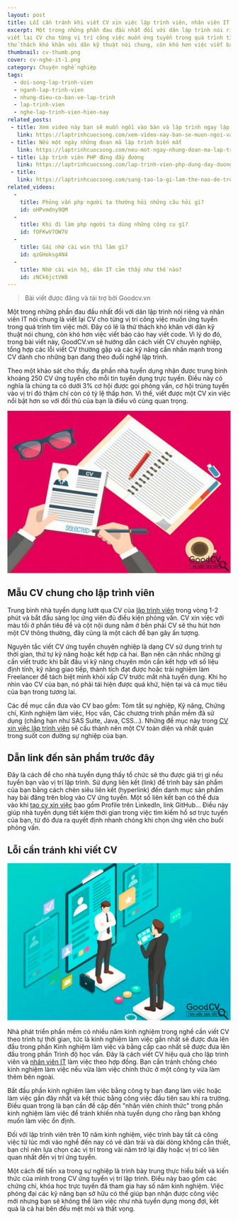 ```yaml
---
layout: post
title: Lỗi cần tránh khi viết CV xin việc lập trình viên, nhân viên IT là gì?
excerpt: Một trong những phần đau đầu nhất đối với dân lập trình nói riêng và nhân viên IT nói chung là
viết lại CV cho từng vị trí công việc muốn ứng tuyển trong quá trình tìm việc mới. Đây có lẽ là
thử thách khó khăn với dân kỹ thuật nói chung, còn khó hơn việc viết báo cáo hay viết code
thumbnail: cv-thumb.png
cover: cv-nghe-it-1.png
category: Chuyện nghề nghiệp
tags:
  - doi-song-lap-trinh-vien
  - nganh-lap-trinh-vien
  - nhung-dieu-co-ban-ve-lap-trinh
  - lap-trinh-vien
  - nghe-lap-trinh-vien-hien-nay
related_posts:
 - title: Xem video này bạn sẽ muốn ngồi vào bàn và lập trình ngay lập tức
   link: https://laptrinhcuocsong.com/xem-video-nay-ban-se-muon-ngoi-vao-va-lap-trinh-ngay-lap-tuc.html
 - title: Nếu một ngày những đoạn mã lập trình biến mất
   link: https://laptrinhcuocsong.com/neu-mot-ngay-nhung-doan-ma-lap-trinh-bien-mat.html
 - title: Lập trình viên PHP đứng đầy đường
   link: https://laptrinhcuocsong.com/lap-trinh-vien-php-dung-day-duong.html
 - title:
   link: https://laptrinhcuocsong.com/sang-tao-la-gi-lam-the-nao-de-tro-nen-sang-tao.html
related_videos:
  -
    title: Phỏng vấn php người ta thường hỏi những câu hỏi gì?
    id: oHPvmdny9QM
  -
    title: Khi đi làm php người ta dùng những công cụ gì? 
    id: fOFKwV7OW7U
  -
    title: Gái nhờ cài win thì làm gì? 
    id: qzGHoksg4N4
  -
    title: Nhờ cài win hộ, dân IT cảm thấy như thế nào? 
    id: zNCk6jctVW8
---
```


> Bài viết được đăng và tài trợ bởi Goodcv.vn

Một trong những phần đau đầu nhất đối với dân lập trình nói riêng và nhân viên IT nói chung là
viết lại CV cho từng vị trí công việc muốn ứng tuyển trong quá trình tìm việc mới. Đây có lẽ là
thử thách khó khăn với dân kỹ thuật nói chung, còn khó hơn việc viết báo cáo hay viết code. Vì
lý do đó, trong bài viết này, GoodCV.vn sẽ hướng dẫn cách viết CV chuyên nghiệp, tổng hợp các
lỗi viết CV thường gặp và các kỹ năng cần nhấn mạnh trong CV dành cho những bạn đang theo
đuổi nghề lập trình.

Theo một khảo sát cho thấy, đa phần nhà tuyển dụng nhận được trung bình khoảng 250 CV ứng
tuyển cho mỗi tin tuyển dụng trực tuyến. Điều này có nghĩa là chúng ta có dưới 3% cơ hội được
gọi phỏng vấn, cơ hội trúng tuyển vào vị trí đó thậm chí còn có tỷ lệ thấp hơn. Vì thế, viết được
một CV xin việc nổi bật hơn so với đối thủ của bạn là điều vô cùng quan trọng.

![CV nghe IT](images/cv-nghe-it-1.png)

## Mẫu CV chung cho lập trình viên

Trung bình nhà tuyển dụng lướt qua CV của [lập trình viên](https://goodcv.vn/t%C3%ACm-vi%E1%BB%87c-l%C3%A0m-l%E1%BA%ADp+tr%C3%ACnh+vi%C3%AAn) trong vòng 1-2 phút và bắt đầu sàng
lọc ứng viên đủ điều kiện phỏng vấn. CV xin việc với màu tối ở phần tiêu đề và cột nội dung
nằm ở bên phải CV sẽ thu hút hơn một CV thông thường, đây cũng là một cách để bạn gây ấn
tượng.

Nguyên tắc viết CV ứng tuyển chuyên nghiệp là dạng CV sử dụng trình tự thời gian, thứ tự kỹ
năng hoặc kết hợp cả hai. Bạn nên cân nhắc những gì cần viết trước khi bắt đầu vì kỹ năng
chuyên môn cần kết hợp với số liệu định tính, kỹ năng giao tiếp, thành tích đạt được hoặc trải
nghiệm làm Freelancer để tách biệt mình khỏi xấp CV trước mắt nhà tuyển dụng. Khi họ nhìn
vào CV của bạn, nó phải tái hiện được quá khứ, hiện tại và cả mục tiêu của bạn trong tương lai.

Các đề mục cần đưa vào CV bao gồm: Tóm tắt sự nghiệp, Kỹ năng, Chứng chỉ, Kinh nghiệm
làm việc, Học vấn, Các chương trình phần mềm đã sử dụng (chẳng hạn như SAS Suite, Java,
CSS...). Những đề mục này trong [CV xin việc lập trình viên](https://goodcv.vn/mau-cv/mau-cv-xin-viec-lap-trinh-vien.html) sẽ cấu thành nên một CV toàn diện
và nhất quán trong suốt con đường sự nghiệp của bạn.

## Dẫn link đến sản phẩm trước đây

Đây là cách để cho nhà tuyển dụng thấy tổ chức sẽ thu được giá trị gì nếu tuyển bạn vào vị trí lập
trình. Sử dụng liên kết (link) để trình bày sản phẩm của bạn bằng cách chèn siêu liên kết
(hyperlink) đến danh mục sản phẩm hay bài đăng trên blog vào CV ứng tuyển. Một số liên kết
bạn có thể đưa vào khi [tạo cv xin việc](https://goodcv.vn/mau-cv-xin-viec.html) bao gồm Profile trên LinkedIn, link GitHub... Điều này
giúp nhà tuyển dụng tiết kiệm thời gian trong việc tìm kiếm hồ sơ trực tuyến của bạn, từ đó đưa
ra quyết định nhanh chóng khi chọn ứng viên cho buổi phỏng vấn.

## Lỗi cần tránh khi viết CV

![CV nghe IT](images/cv-nghe-it-2.png)

Nhà phát triển phần mềm có nhiều năm kinh nghiệm trong nghề cần viết CV theo trình tự thời
gian, tức là kinh nghiệm làm việc gần nhất sẽ được đưa lên đầu trong phần Kinh nghiệm làm
việc và bằng cấp cao nhất sẽ được đưa lên đầu trong phần Trình độ học vấn. Đây là cách viết CV
hiệu quả cho lập trình viên và [nhân viên IT](https://goodcv.vn/t%c3%acm-vi%e1%bb%87c-l%c3%a0m-nh%c3%a2n+vi%c3%aan+it) làm việc theo hợp đồng. Bạn cần tránh chồng chéo
kinh nghiệm làm việc nếu vừa làm việc chính thức ở một công ty vừa làm thêm bên ngoài.

Bắt đầu phần kinh nghiệm làm việc bằng công ty bạn đang làm việc hoặc làm việc gần đây nhất
và kết thúc bằng công việc đầu tiên sau khi ra trường. Điều quan trọng là bạn cần đề cập đến
"nhân viên chính thức" trong phần kinh nghiệm làm việc để tránh khiến nhà tuyển dụng cho rằng
bạn không muốn làm việc ổn định.

Đối với lập trình viên trên 10 năm kinh nghiệm, việc trình bày tất cả công việc từ lúc mới vào
nghề đến nay có vẻ dàn trải và dài dòng không cần thiết, bạn chỉ nên lựa chọn các vị trí trong vài
năm trở lại đây hoặc vị trí có liên quan nhất đến vị trí ứng tuyển.

Một cách để tiến xa trong sự nghiệp là trình bày trung thực hiểu biết và kiến thức của mình trong
CV ứng tuyển vị trí lập trình. Điều này bao gồm các chứng chỉ, khóa học trực tuyến đã tham gia
hay số năm kinh nghiệm. Việc phóng đại các kỹ năng bạn sở hữu có thể giúp bạn nhận được
công việc mới nhưng bạn sẽ không thể làm việc như nhà tuyển dụng mong đợi, kết quả là cả hai
bên đều mệt mỏi và thất vọng.
